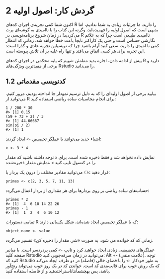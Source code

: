# 2 گردش کار: اصول اولیه
اکنون شما کمی تجربه‌ی اجرای کدهای R را دارید. ما جزئیات زیادی به شما ندادیم، اما بدیهی است که اصول اولیه را فهمیده‌اید، وگرنه این کتاب را با ناامیدی به گوشه‌ای پرت می‌کردید! در زمان شروع برنامه‌نویسی در R ناامیدی طبیعی است چرا که به علائم نگارشی حساس است و حتی یک کاراکتر نابجا باعث خطا خواهد شد. زمانی که انتطار کمی نا امیدی را دارید،  سعی کنید آرام باشید چرا که نویسیاین تجربه عادی و گذرا است: این تجربه برای هر کسی اتفاق می‌افتد و تنها راه غلبه بر آن تلاش پیوسته است.

پیش از ادامه دادن، اجازه بدید مطمئن شویم که پایه محکمی در اجرای کدهای R دارید و برخی از مفیدترین ویژگی‌های  Rstudio را می‌دانید.

## 1.2 کدنویسی مقدماتی
بیایید برخی از اصول اولیه‌ای را که به دلیل  ترسیم نمودار جا انداخته بودیم، مرور کنیم. می‌توانید از R برای انجام محاسبات ساده ریاضی استفاده کنید:
```{r}
1 / 200 * 30
#> [1] 0.15
(59 + 73 + 2) / 3
#> [1] 44.66667
sin(pi / 2)
#> [1] 1
```
اشیاء جدید می‌توانند با عملگر تخصیص
`->`
ایجاد گردند:
```{r}
x <- 3 * 4
```
توجه داشته باشید که مقدار `x` نمایش داده نخواهد شد و فقط ذخیره شده است. برای نمایش مقدار ذخیره‌شده، `x` را در کنسول تایپ کنید.

می‌توانید مقادیر مختلف را درون یک بردار با
`()c`
قرار دهید:
```{r}
primes <- c(2, 3, 5, 7, 11, 13)
```
حساب‌های ساده ریاضی بر روی بردارها برای هر مقداری از بردار اعمال می‌گردد:
```{r}
primes * 2
#> [1]  4  6 10 14 22 26
primes - 1
#> [1]  1  2  4  6 10 12
```
تمامی دستورات R که با عملگر تخصیص ایجاد شده‌اند، شکل یکسانی دارند:
```{r}
object_name <- value
```

زمانی که کد خوانده می شود، به صورت «شی مقدار را ذخیره کن» تفسیر می‌گردد.

عملگرهای تخصیصی زیادی ایجاد خواهید کرد و تایپ
`->`
کمی پردردسر است. با میانبر صفحه کلید  Rstudio می‌توانید در زمان صرفه‌جویی کنید: Alt +- (علامت منفی). توجه کنید که Rstudio به طور خودکار
`->`
را با فضای خالی (فاصله) در دو طرف ایجاد می‌کند که یک روش خوب برای قالب‌بندی کد است. خواندن کد در یک روز خوب می‌تواند رنج‌آور باشد، پس بهچشمانتاناستراحتدهید و از فاصله استفاده کنید.

